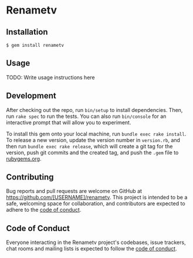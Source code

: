 # Renametv

## Installation

    $ gem install renametv

## Usage

TODO: Write usage instructions here

## Development

After checking out the repo, run `bin/setup` to install dependencies. Then, run `rake spec` to run the tests. You can also run `bin/console` for an interactive prompt that will allow you to experiment.

To install this gem onto your local machine, run `bundle exec rake install`. To release a new version, update the version number in `version.rb`, and then run `bundle exec rake release`, which will create a git tag for the version, push git commits and the created tag, and push the `.gem` file to [rubygems.org](https://rubygems.org).

## Contributing

Bug reports and pull requests are welcome on GitHub at https://github.com/[USERNAME]/renametv. This project is intended to be a safe, welcoming space for collaboration, and contributors are expected to adhere to the [code of conduct](https://github.com/enclaver/renametv/blob/master/CODE_OF_CONDUCT.md).

## Code of Conduct

Everyone interacting in the Renametv project's codebases, issue trackers, chat rooms and mailing lists is expected to follow the [code of conduct](https://github.com/enclaver/renametv/blob/master/CODE_OF_CONDUCT.md).
